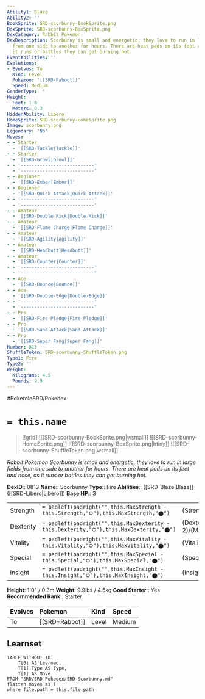 ```yaml
---
Ability1: Blaze
Ability2: ''
BookSprite: SRD-scorbunny-BookSprite.png
BoxSprite: SRD-scorbunny-BoxSprite.png
DexCategory: Rabbit Pokemon
DexDescription: Scorbunny is small and energetic, they love to run in large fields
  from one side to another for hours. There are heat pads on its feet and nose, as
  it runs or battles they can get burning hot.
EventAbilities: ''
Evolutions:
- Evolves: To
  Kind: Level
  Pokemon: '[[SRD-Raboot]]'
  Speed: Medium
GenderType: ''
Height:
  Feet: 1.0
  Meters: 0.3
HiddenAbility: Libero
HomeSprite: SRD-scorbunny-HomeSprite.png
Image: scorbunny.png
Legendary: 'No'
Moves:
- - Starter
  - '[[SRD-Tackle|Tackle]]'
- - Starter
  - '[[SRD-Growl|Growl]]'
- - '---------------------------'
  - '---------------------------'
- - Beginner
  - '[[SRD-Ember|Ember]]'
- - Beginner
  - '[[SRD-Quick Attack|Quick Attack]]'
- - '---------------------------'
  - '---------------------------'
- - Amateur
  - '[[SRD-Double Kick|Double Kick]]'
- - Amateur
  - '[[SRD-Flame Charge|Flame Charge]]'
- - Amateur
  - '[[SRD-Agility|Agility]]'
- - Amateur
  - '[[SRD-Headbutt|Headbutt]]'
- - Amateur
  - '[[SRD-Counter|Counter]]'
- - '---------------------------'
  - '---------------------------'
- - Ace
  - '[[SRD-Bounce|Bounce]]'
- - Ace
  - '[[SRD-Double-Edge|Double-Edge]]'
- - '---------------------------'
  - '---------------------------'
- - Pro
  - '[[SRD-Fire Pledge|Fire Pledge]]'
- - Pro
  - '[[SRD-Sand Attack|Sand Attack]]'
- - Pro
  - '[[SRD-Super Fang|Super Fang]]'
Number: 813
ShuffleToken: SRD-scorbunny-ShuffleToken.png
Type1: Fire
Type2: ''
Weight:
  Kilograms: 4.5
  Pounds: 9.9
---
```


#PokeroleSRD/Pokedex

# `= this.name`

> [!grid]
> ![[SRD-scorbunny-BookSprite.png|wsmall]]
> ![[SRD-scorbunny-HomeSprite.png]]
> ![[SRD-scorbunny-BoxSprite.png|htiny]]
> ![[SRD-scorbunny-ShuffleToken.png|wsmall]]


*Rabbit Pokemon*
*Scorbunny is small and energetic, they love to run in large fields from one side to another for hours. There are heat pads on its feet and nose, as it runs or battles they can get burning hot.*

**DexID**:: 0813
**Name**:: Scorbunny
**Type**:: Fire
**Abilities**:: [[SRD-Blaze|Blaze]] ([[SRD-Libero|Libero]])
**Base HP**:: 3

|           |                                                                                        |                                          |
| --------- | -------------------------------------------------------------------------------------- | ---------------------------------------- |
| Strength  | `= padleft(padright("",this.MaxStrength - this.Strength,"⭘"),this.MaxStrength,"⬤")`    | (Strength::2)/(MaxStrength::5)   |
| Dexterity | `= padleft(padright("",this.MaxDexterity - this.Dexterity,"⭘"),this.MaxDexterity,"⬤")` | (Dexterity:: 2)/(MaxDexterity::4) |
| Vitality  | `= padleft(padright("",this.MaxVitality - this.Vitality,"⭘"),this.MaxVitality,"⬤")`    | (Vitality::1)/(MaxVitality::3)   |
| Special   | `= padleft(padright("",this.MaxSpecial - this.Special,"⭘"),this.MaxSpecial,"⬤")`       | (Special::1)/(MaxSpecial::3)     |
| Insight   | `= padleft(padright("",this.MaxInsight - this.Insight,"⭘"),this.MaxInsight,"⬤")`       | (Insight::1)/(MaxInsight::3)     |

**Height**: 1'0" / 0.3m
**Weight**: 9.9lbs / 4.5kg
**Good Starter**:: Yes
**Recommended Rank**:: Starter

| Evolves   | Pokemon        | Kind   | Speed   |
|:----------|:---------------|:-------|:--------|
| To        | [[SRD-Raboot]] | Level  | Medium  |

## Learnset

```dataview
TABLE WITHOUT ID
    T[0] AS Learned,
    T[1].Type AS Type,
    T[1] AS Move
FROM "SRD/SRD-Pokedex/SRD-Scorbunny.md"
flatten moves as T
where file.path = this.file.path
```
